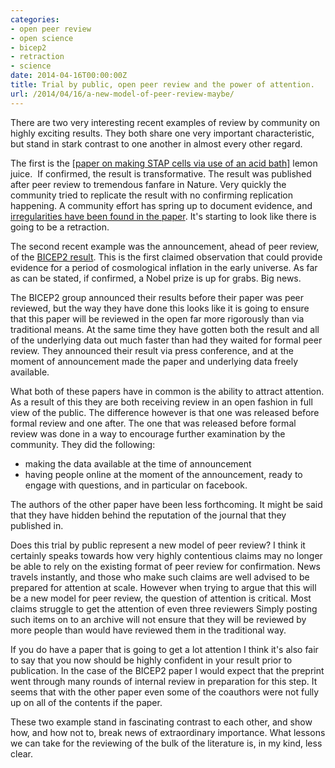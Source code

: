 ```yaml
---
categories:
- open peer review
- open science
- bicep2
- retraction
- science
date: 2014-04-16T00:00:00Z
title: Trial by public, open peer review and the power of attention.
url: /2014/04/16/a-new-model-of-peer-review-maybe/
---
```


There are two very interesting recent examples of review by community on highly exciting results. They both share one very important characteristic, but stand in stark contrast to one another in almost every other regard.

The first is the [[paper on making STAP cells via use of an acid bath]](http://dx.doi.org/10.1038/nature12968) lemon juice.  If confirmed, the result is transformative. The result was published after peer review to tremendous fanfare in Nature. Very quickly the community tried to replicate the result with no confirming replication happening. A community effort has spring up to document evidence, and [irregularities have been found in the paper](http://www.nature.com/news/acid-bath-stem-cell-study-under-investigation-1.14738). It's starting to look like there is going to be a retraction.

The second recent example was the announcement, ahead of peer review, of the [BICEP2 result](http://arxiv.org/abs/1403.3985). This is the first claimed observation that could provide evidence for a period of cosmological inflation in the early universe. As far as can be stated, if confirmed, a Nobel prize is up for grabs. Big news.

The BICEP2 group announced their results before their paper was peer reviewed, but the way they have done this looks like it is going to ensure that this paper will be reviewed in the open far more rigorously than via traditional means. At the same time they have gotten both the result and all of the underlying data out much faster than had they waited for formal peer review. They announced their result via press conference, and at the moment of announcement made the paper and underlying data freely available. 

What both of these papers have in common is the ability to attract attention. As a result of this they are both receiving review in an open fashion in full view of the public. The difference however is that one was released before formal review and one after. The one that was released before formal review was done in a way to encourage further examination by the community. They did the following:

- making the data available at the time of announcement
- having people online at the moment of the announcement, ready to engage with questions, and in particular on facebook. 

The authors of the other paper have been less forthcoming. It might be said that they have hidden behind the reputation of the journal that they published in. 

Does this trial by public represent a new model of peer review? I think it certainly speaks towards how very highly contentious claims may no longer be able to rely on the existing format of peer review for confirmation. News travels instantly, and those who make such claims are well advised to be prepared for attention at scale. However when trying to argue that this will be a new model for peer review, the question of attention is critical. Most claims struggle to get the attention of even three reviewers Simply posting such items on to an archive will not ensure that they will be reviewed by more people than would have reviewed them in the traditional way.

If you do have a paper that is going to get a lot attention I think it's also fair to say that you now should be highly confident in your result prior to publication. In the case of the BICEP2 paper I would expect that the preprint went through many rounds of internal review in preparation for this step. It seems that with the other paper even some of the coauthors were not fully up on all of the contents if the paper. 

These two example stand in fascinating contrast to each other, and show how, and how not to, break news of extraordinary importance. What lessons we can take for the reviewing of the bulk of the literature is, in my kind, less clear.

